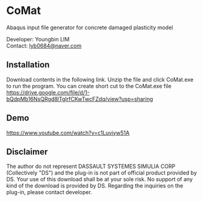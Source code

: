 # CoMat
Abaqus input file generator for concrete damaged plasticity model

Developer: Youngbin LIM <br>
Contact: lyb0684@naver.com

Installation
--------------------------
Download contents in the following link. Unzip the file and click CoMat.exe to run the program. You can create short cut to the CoMat.exe file<br>
https://drive.google.com/file/d/1-bQdpMb16NsQRgd8lTgIrfCKwTwcFZdq/view?usp=sharing

Demo
--------------------------
 https://www.youtube.com/watch?v=c1Luviyw51A

Disclaimer
--------------------------
The author do not represent DASSAULT SYSTEMES SIMULIA CORP (Collectively "DS") and the plug-in is not part of official product provided by DS. Your use of this download shall be at your sole risk. No support of any kind of the download is provided by DS. Regarding the inquiries on the plug-in, please contact developer.
